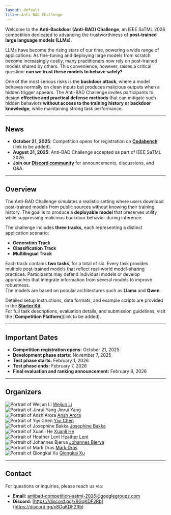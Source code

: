 ```yaml
---
layout: default
title: Anti-BAD Challenge
---
```


Welcome to the **Anti-Backdoor (Anti-BAD) Challenge**, an IEEE SaTML 2026 competition dedicated to advancing the trustworthiness of **post-trained large language models (LLMs)**.

LLMs have become the rising stars of our time, powering a wide range of applications. As fine-tuning and deploying large models from scratch become increasingly costly, many practitioners now rely on post-trained models shared by others. This convenience, however, raises a critical question: **can we trust these models to behave safely?**

One of the most serious risks is the **backdoor attack**, where a model behaves normally on clean inputs but produces malicious outputs when a hidden trigger appears. The Anti-BAD Challenge invites participants to design **effective and practical defense methods** that can mitigate such hidden behaviors **without access to the training history or backdoor knowledge**, while maintaining strong task performance.

---

## News

- **October 21, 2025**: Competition opens for registration on [**Codabench**](#) (link to be added).
- **August 31, 2025**: Anti-BAD Challenge accepted as part of IEEE SaTML 2026.  
- **Join our [Discord community](https://discord.gg/x8GqKDF2Rb)** for announcements, discussions, and Q&A.

---

## Overview

The Anti-BAD Challenge simulates a realistic setting where users download post-trained models from public sources without knowing their training history. The goal is to produce a **deployable model** that preserves utility while suppressing malicious backdoor behavior during inference.

The challenge includes **three tracks**, each representing a distinct application scenario:

* **Generation Track**
* **Classification Track**
* **Multilingual Track**

Each track contains **two tasks**, for a total of six. Every task provides multiple post-trained models that reflect real-world model-sharing practices. Participants may defend individual models or develop approaches that integrate information from several models to improve robustness.  
The models are based on popular architectures such as **Llama** and **Qwen**.

Detailed setup instructions, data formats, and example scripts are provided in the [**Starter Kit**](https://github.com/anti-bad/anti-bad-challenge).  
For full task descriptions, evaluation details, and submission guidelines, visit the [**Competition Platform**](link to be added).

---

## Important Dates

- **Competition registration opens:** October 21, 2025  
- **Development phase starts:** November 7, 2025  
- **Test phase starts:** February 1, 2026  
- **Test phase ends:** February 7, 2026  
- **Final evaluation and ranking announcement:** February 8, 2026  

---

## Organizers

<div class="organizer-section">
  <div class="organizer-grid">
    <article class="organizer-card">
      <img class="organizer-photo" src="assets/photo_crop/weijun_li.png" alt="Portrait of Weijun Li">
      <a class="organizer-name" href="https://weijun-l.github.io/" target="_blank" rel="noopener">Weijun Li</a>
    </article>
    <article class="organizer-card">
      <img class="organizer-photo" src="assets/photo_crop/jinrui_yang.jpg" alt="Portrait of Jinrui Yang">
      <span class="organizer-name">Jinrui Yang</span>
    </article>
    <article class="organizer-card">
      <img class="organizer-photo" src="assets/photo_crop/ansh_arora.jpg" alt="Portrait of Ansh Arora">
      <a class="organizer-name" href="https://ansharora7.github.io/" target="_blank" rel="noopener">Ansh Arora</a>
    </article>
    <article class="organizer-card">
      <img class="organizer-photo" src="assets/photo_crop/yiyi_chen.jpg" alt="Portrait of Yiyi Chen">
      <a class="organizer-name" href="https://vbn.aau.dk/en/persons/yiyic" target="_blank" rel="noopener">Yiyi Chen</a>
    </article>
    <article class="organizer-card">
      <img class="organizer-photo" src="assets/photo_crop/josephine_bakka.jpg" alt="Portrait of Josephine Bakka">
      <a class="organizer-name" href="https://vbn.aau.dk/en/persons/jmba" target="_blank" rel="noopener">Josephine Bakka</a>
    </article>
    <article class="organizer-card">
      <img class="organizer-photo" src="assets/photo_crop/xuanli_he.jpg" alt="Portrait of Xuanli He">
      <a class="organizer-name" href="https://xlhex.github.io/" target="_blank" rel="noopener">Xuanli He</a>
    </article>
    <article class="organizer-card">
      <img class="organizer-photo" src="assets/photo_crop/heather_lent.jpg" alt="Portrait of Heather Lent">
      <a class="organizer-name" href="https://vbn.aau.dk/en/persons/hcle" target="_blank" rel="noopener">Heather Lent</a>
    </article>
    <article class="organizer-card">
      <img class="organizer-photo" src="assets/photo_crop/johannes_bjerva.jpg" alt="Portrait of Johannes Bjerva">
      <a class="organizer-name" href="https://vbn.aau.dk/en/persons/jbjerva" target="_blank" rel="noopener">Johannes Bjerva</a>
    </article>
    <article class="organizer-card">
      <img class="organizer-photo" src="assets/photo_crop/mark_dras.jpg" alt="Portrait of Mark Dras">
      <a class="organizer-name" href="https://mark-dras.github.io/" target="_blank" rel="noopener">Mark Dras</a>
    </article>
    <article class="organizer-card">
      <img class="organizer-photo" src="assets/photo_crop/qiongkai_xu.jpeg" alt="Portrait of Qiongkai Xu">
      <a class="organizer-name" href="https://xuqiongkai.github.io/" target="_blank" rel="noopener">Qiongkai Xu</a>
    </article>
  </div>
</div>

---

## Contact

For questions or inquiries, please reach us via:  
- **Email:** [antibad-competition-satml-2026@googlegroups.com](mailto:antibad-competition-satml-2026@googlegroups.com)  
- **Discord:** [https://discord.gg/x8GqKDF2Rb](https://discord.gg/x8GqKDF2Rb)